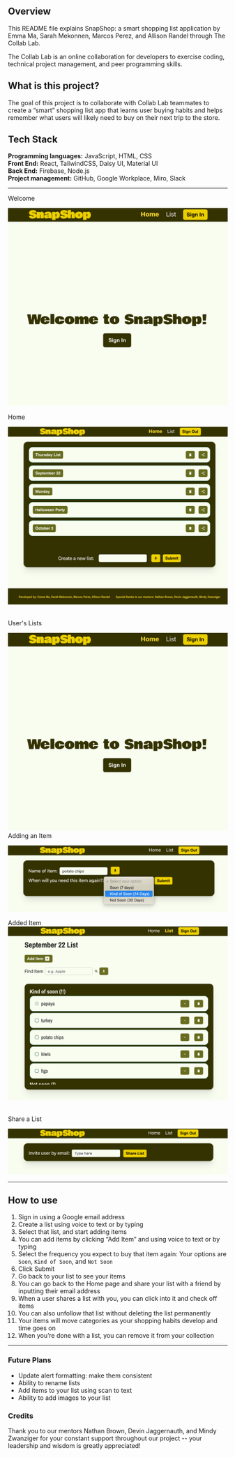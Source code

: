 ## Overview

This README file explains SnapShop: a smart shopping list application by Emma Ma, Sarah Mekonnen, Marcos Perez, and Allison Randel through The Collab Lab.

The Collab Lab is an online collaboration for developers to exercise coding, technical project management, and peer programming skills.

## What is this project?

The goal of this project is to collaborate with Collab Lab teammates to create a “smart” shopping list app that learns user buying habits and helps remember what users will likely need to buy on their next trip to the store.

## Tech Stack

**Programming languages:** JavaScript, HTML, CSS <br>
**Front End:** React, TailwindCSS, Daisy UI, Material UI <br>
**Back End:** Firebase, Node.js <br>
**Project management:** GitHub, Google Workplace, Miro, Slack <br>

<hr>

Welcome

![welcome](src/images/welcome.png)
<br>

Home

![home](src/images/home.png)

<br>
User's Lists

![list](src/images/welcome.png)
<br>
Adding an Item

![example-add-item](src/images/example-add-item.png)
<br>

Added Item
![example-added-item](src/images/example-added-item.png)

<br>
Share a List

![share-list](src/images/share-list.png)
<br>

<hr>

## How to use

1. Sign in using a Google email address <br>
2. Create a list using voice to text or by typing <br>
3. Select that list, and start adding items <br>
4. You can add items by clicking “Add Item” and using voice to text or by typing <br>
5. Select the frequency you expect to buy that item again: Your options are `Soon`, `Kind of Soon`, and `Not Soon` <br>
6. Click Submit <br>
7. Go back to your list to see your items <br>
8. You can go back to the Home page and share your list with a friend by inputting their email address <br>
9. When a user shares a list with you, you can click into it and check off items <br>
10. You can also unfollow that list without deleting the list permanently <br>
11. Your items will move categories as your shopping habits develop and time goes on <br>
12. When you’re done with a list, you can remove it from your collection <br>

<hr>

### Future Plans

- Update alert formatting: make them consistent <br>
- Ability to rename lists <br>
- Add items to your list using scan to text <br>
- Ability to add images to your list <br>

### Credits

Thank you to our mentors Nathan Brown, Devin Jaggernauth, and Mindy Zwanziger for your constant support throughout our project -- your leadership and wisdom is greatly appreciated!
